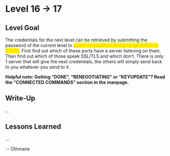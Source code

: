 # Level 16 → 17

## Level Goal

The credentials for the next level can be retrieved by submitting the password of the current level to <mark style="color:orange;">a port on localhost in the range 31000 to 32000</mark>. First find out which of these ports have a server listening on them. Then find out which of those speak SSL/TLS and which don’t. There is only 1 server that will give the next credentials, the others will simply send back to you whatever you send to it.

**Helpful note: Getting “DONE”, “RENEGOTIATING” or “KEYUPDATE”? Read the “CONNECTED COMMANDS” section in the manpage.**



## Write-Up

...



## Lessons Learned

...



\-- Othmane



